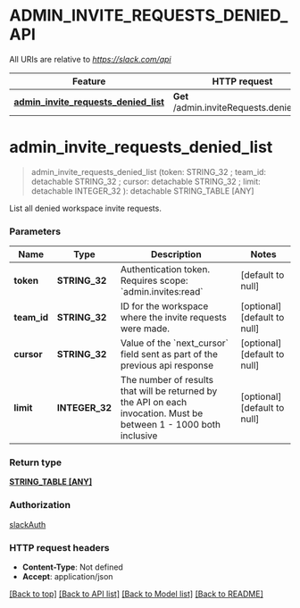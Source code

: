 # ADMIN_INVITE_REQUESTS_DENIED_API

All URIs are relative to *https://slack.com/api*

Feature | HTTP request | Description
------------- | ------------- | -------------
[**admin_invite_requests_denied_list**](ADMIN_INVITE_REQUESTS_DENIED_API.md#admin_invite_requests_denied_list) | **Get** /admin.inviteRequests.denied.list | 


# **admin_invite_requests_denied_list**
> admin_invite_requests_denied_list (token: STRING_32 ; team_id:  detachable STRING_32 ; cursor:  detachable STRING_32 ; limit:  detachable INTEGER_32 ): detachable STRING_TABLE [ANY]
	



List all denied workspace invite requests.


### Parameters

Name | Type | Description  | Notes
------------- | ------------- | ------------- | -------------
 **token** | **STRING_32**| Authentication token. Requires scope: &#x60;admin.invites:read&#x60; | [default to null]
 **team_id** | **STRING_32**| ID for the workspace where the invite requests were made. | [optional] [default to null]
 **cursor** | **STRING_32**| Value of the &#x60;next_cursor&#x60; field sent as part of the previous api response | [optional] [default to null]
 **limit** | **INTEGER_32**| The number of results that will be returned by the API on each invocation. Must be between 1 - 1000 both inclusive | [optional] [default to null]

### Return type

[**STRING_TABLE [ANY]**](ANY.md)

### Authorization

[slackAuth](../README.md#slackAuth)

### HTTP request headers

 - **Content-Type**: Not defined
 - **Accept**: application/json

[[Back to top]](#) [[Back to API list]](../README.md#documentation-for-api-endpoints) [[Back to Model list]](../README.md#documentation-for-models) [[Back to README]](../README.md)

